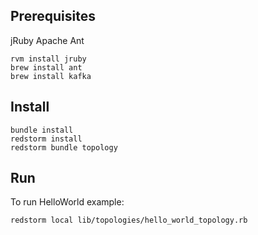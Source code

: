 ## Prerequisites

jRuby
Apache Ant

```
rvm install jruby
brew install ant
brew install kafka
```

## Install

```
bundle install
redstorm install
redstorm bundle topology
```

## Run

To run HelloWorld example:
```
redstorm local lib/topologies/hello_world_topology.rb
```